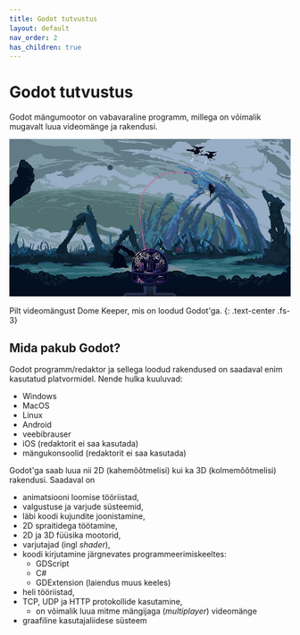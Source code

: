 ```yaml
---
title: Godot tutvustus
layout: default
nav_order: 2
has_children: true
---
```


# Godot tutvustus

Godot mängumootor on vabavaraline programm, millega on võimalik mugavalt luua videomänge ja rakendusi.

![Dome Keeper](./pildid/index/dome-keeper.png)

Pilt videomängust Dome Keeper, mis on loodud Godot'ga.
{: .text-center .fs-3}

## Mida pakub Godot?

Godot programm/redaktor ja sellega loodud rakendused on saadaval enim kasutatud platvormidel.
Nende hulka kuuluvad:

-   Windows
-   MacOS
-   Linux
-   Android
-   veebibrauser
-   iOS (redaktorit ei saa kasutada)
-   mängukonsoolid (redaktorit ei saa kasutada)

Godot'ga saab luua nii 2D (kahemõõtmelisi) kui ka 3D (kolmemõõtmelisi) rakendusi.
Saadaval on

-   animatsiooni loomise tööriistad,
-   valgustuse ja varjude süsteemid,
-   läbi koodi kujundite joonistamine,
-   2D spraitidega töötamine,
-   2D ja 3D füüsika mootorid,
-   varjutajad (ingl *shader*),
-   koodi kirjutamine järgnevates programmeerimiskeeltes:
    -   GDScript
    -   C#
    -   GDExtension (laiendus muus keeles)
-   heli tööriistad,
-   TCP, UDP ja HTTP protokollide kasutamine,
    -   on võimalik luua mitme mängijaga (*multiplayer*) videomänge
-   graafiline kasutajaliidese süsteem